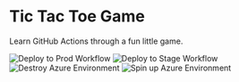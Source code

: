 # Tic Tac Toe Game

Learn GitHub Actions through a fun little game.

![Deploy to Prod Workflow](https://github.com/github/docs/actions/workflows/deploy-prod.yml/badge.svg)
![Deploy to Stage Workflow](https://github.com/github/docs/actions/workflows/deploy-stage.yml/badge.svg)
![Destroy Azure Environment](https://github.com/github/docs/actions/workflows/destroy.yml/badge.svg)
![Spin up Azure Environment](https://github.com/github/docs/actions/workflows/spinup.yml/badge.svg)